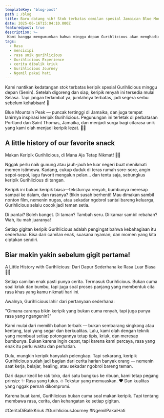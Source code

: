 ```yaml
---
templateKey: 'blog-post'
path : /blog 
title: Baru datang nih! Stok terbatas cemilan spesial Jamaican Blue Mountain, siap tersedia minggu depan!
date: 2025-06-16T15:04:10.000Z
featuredpost: true
description: >-
 Kami bangga mengumumkan bahwa minggu depan Gurihlicious akan menghadirkan stok terbatas biji kopi spesial Jamaica Blue Mountain di toko kami!
tags:
  - Rasa
  - mencicipi
  - rasa unik gurihlicious
  - Gurihlicious Experience
  - cerita dibalik kriuk
  - Gurihlicious Journey
  - Ngemil pakai hati
---
```


Kami nantikan kedatangan stok terbatas keripik spesial Gurihlicious minggu depan (Senin). Setelah digoreng dan siap, keripik renyah ini tersedia mulai Selasa. Tapi jangan terlambat ya, jumlahnya terbatas, jadi segera serbu sebelum kehabisan! 🌟

Blue Mountain Peak — puncak tertinggi di Jamaika, dan juga tempat lahirnya inspirasi keripik Gurihlicious. Pegunungan ini terletak di perbatasan Portland dan Saint Thomas, Jamaika, dan menjadi surga bagi citarasa unik yang kami olah menjadi keripik lezat. 🌲🥔


## A little history of our favorite snack

Makan Keripik Gurihlicious, di Mana Aja Tetap Nikmat! 🥔✨

Nggak perlu naik gunung atau jauh-jauh ke luar negeri buat menikmati momen istimewa. Kadang, cukup duduk di teras rumah sore-sore, angin sepoi-sepoi, lagu favorit mengalun pelan… dan tentu saja, sebungkus keripik Gurihlicious di tangan.

Keripik ini bukan keripik biasa—teksturnya renyah, bumbunya meresap sampai ke dalam, dan rasanya? Bikin susah berhenti! Mau dimakan sambil nonton film, nemenin nugas, atau sekadar ngobrol santai bareng keluarga, Gurihlicious selalu cocok jadi teman setia.

Di pantai? Boleh banget.
Di taman? Tambah seru.
Di kamar sambil rebahan? Wah, itu mah juaranya!

Setiap gigitan keripik Gurihlicious adalah pengingat bahwa kebahagiaan itu sederhana. Bisa dari camilan enak, suasana nyaman, dan momen yang kita ciptakan sendiri.

## Biar makin yakin sebelum gigit pertama!

A Little History with Gurihlicious: Dari Dapur Sederhana ke Rasa Luar Biasa 🥔✨

Setiap camilan enak pasti punya cerita. Termasuk Gurihlicious. Bukan cuma soal kriuk dan bumbu, tapi juga soal proses panjang yang membentuk cita rasa khas yang kamu nikmati hari ini.

Awalnya, Gurihlicious lahir dari pertanyaan sederhana:

"Gimana caranya bikin keripik yang bukan cuma renyah, tapi juga punya rasa yang ngangenin?"

Kami mulai dari memilih bahan terbaik — bukan sembarang singkong atau kentang, tapi yang segar dan berkualitas. Lalu, kami olah dengan teknik yang membuat setiap potongannya tetap tipis, kriuk, dan meresap bumbunya. Bukan karena ingin cepat, tapi karena kami percaya, rasa yang enak itu perlu waktu dan perhatian.

Dulu, mungkin keripik hanyalah pelengkap. Tapi sekarang, keripik Gurihlicious sudah jadi bagian dari cerita harian banyak orang — nemenin saat kerja, belajar, healing, atau sekadar ngobrol bareng teman.

Dari dapur kecil ke rak toko, dari satu bungkus ke ribuan, kami tetap pegang prinsip:
✨ Rasa yang tulus.
🔥 Tekstur yang memuaskan.
❤️ Dan kualitas yang nggak pernah dikompromi.

Karena buat kami, Gurihlicious bukan cuma soal makan keripik. Tapi tentang membawa rasa, cerita, dan kehangatan ke setiap gigitan.

#CeritaDiBalikKriuk #GurihliciousJourney #NgemilPakaiHati
